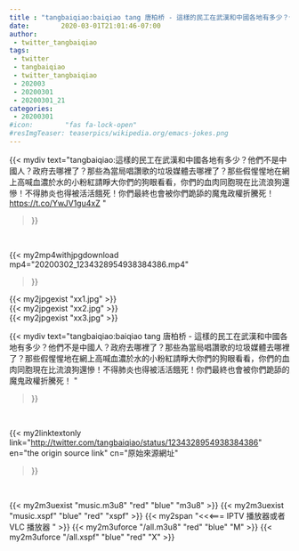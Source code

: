```yaml
---
title : "tangbaiqiao:baiqiao tang 唐柏桥 - 這樣的民工在武漢和中國各地有多少？他們不是中國人？政府去哪裡了？那些為當局唱讚歌的垃圾媒體去哪裡了？那些假惺惺地在網上高喊血濃於水的小粉紅請睜大你們的狗眼看看，你們的血肉同胞現在比流浪狗還慘！不得肺炎也得被活活餓死！你們最終也會被你們跪舔的魔鬼政權折騰死！ "
date:        2020-03-01T21:01:46-07:00
author:
 - twitter_tangbaiqiao
tags:
 - twitter
 - tangbaiqiao
 - twitter_tangbaiqiao
 - 202003
 - 20200301
 - 20200301_21
categories:
 - 20200301
#icon:        "fas fa-lock-open"
#resImgTeaser: teaserpics/wikipedia.org/emacs-jokes.png
---
```


{{< mydiv text="tangbaiqiao:這樣的民工在武漢和中國各地有多少？他們不是中國人？政府去哪裡了？那些為當局唱讚歌的垃圾媒體去哪裡了？那些假惺惺地在網上高喊血濃於水的小粉紅請睜大你們的狗眼看看，你們的血肉同胞現在比流浪狗還慘！不得肺炎也得被活活餓死！你們最終也會被你們跪舔的魔鬼政權折騰死！ https://t.co/YwJV1gu4xZ "
>}}
<br>


{{< my2mp4withjpgdownload mp4="20200302_1234328954938384386.mp4"
>}}

{{< my2jpgexist "xx1.jpg" >}}<br>
{{< my2jpgexist "xx2.jpg" >}}<br>
{{< my2jpgexist "xx3.jpg" >}}<br>



{{< mydiv text="tangbaiqiao:baiqiao tang 唐柏桥 - 這樣的民工在武漢和中國各地有多少？他們不是中國人？政府去哪裡了？那些為當局唱讚歌的垃圾媒體去哪裡了？那些假惺惺地在網上高喊血濃於水的小粉紅請睜大你們的狗眼看看，你們的血肉同胞現在比流浪狗還慘！不得肺炎也得被活活餓死！你們最終也會被你們跪舔的魔鬼政權折騰死！ "
>}}
<br>

{{< my2linktextonly link="http://twitter.com/tangbaiqiao/status/1234328954938384386"
en="the origin source link" cn="原始來源網址"
>}}


<br>

{{< my2m3uexist "music.m3u8" "red"  "blue" "m3u8" >}} {{< my2m3uexist "music.xspf" "blue" "red"  "xspf" >}} {{< my2span "<<<=== IPTV 播放器或者 VLC 播放器 " >}} {{< my2m3uforce "/all.m3u8" "red"  "blue" "M" >}} {{< my2m3uforce "/all.xspf" "blue" "red"  "X" >}} 
